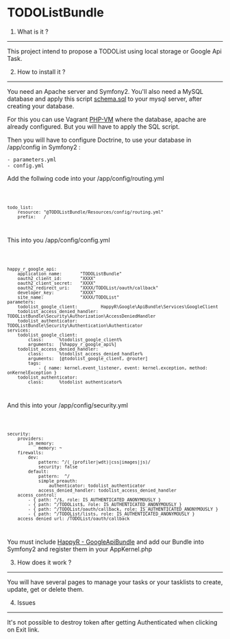 TODOListBundle
==============

1. What is it ?
---------------

This project intend to propose a TODOList using local storage or Google Api Task.

2. How to install it ?
----------------------

You need an Apache server and Symfony2. You'll also need a MySQL database and apply this script [schema.sql](https://github.com/Cartman117/TODOListBundle/blob/master/schema.sql)
to your mysql server, after creating your database.

For this you can use Vagrant [PHP-VM](https://github.com/willdurand-edu/php-vm) where the database, apache are already configured. But you will have to apply the SQL script.

Then you will have to configure Doctrine, to use your database in /app/config in Symfony2 :

    - parameters.yml
    - config.yml

Add the follwing code into your /app/config/routing.yml

<code>

    todo_list:
        resource: "@TODOListBundle/Resources/config/routing.yml"
        prefix:   /
    
</code>

This into you /app/config/config.yml

<code>

    happy_r_google_api:
        application_name:       "TODOListBundle"
        oauth2_client_id:       "XXXX"
        oauth2_client_secret:   "XXXX"
        oauth2_redirect_uri:    "XXXX/TODOList/oauth/callback"
        developer_key:          "XXXX"
        site_name:              "XXXX/TODOList"
    parameters:
        todolist_google_client:         HappyR\Google\ApiBundle\Services\GoogleClient
        todolist_access_denied_handler: TODOListBundle\Security\Authorization\AccessDeniedHandler
        todolist_authenticator:         TODOListBundle\Security\Authentication\Authenticator
    services:
        todolist_google_client:
            class:      %todolist_google_client%
            arguments:  [%happy_r_google_api%]
        todolist_access_denied_handler:
            class:      %todolist_access_denied_handler%
            arguments:  [@todolist_google_client, @router]
            tags:
                - { name: kernel.event_listener, event: kernel.exception, method: onKernelException }
        todolist_authenticator:
            class:      %todolist_authenticator%
</code>

And this into your /app/config/security.yml

<code>

    security:
        providers:
            in_memory:
                memory: ~
        firewalls:
            dev:
                pattern: ^/(_(profiler|wdt)|css|images|js)/
                security: false
            default:
                pattern:  ^/
                simple_preauth:
                    authenticator: todolist_authenticator
                access_denied_handler: todolist_access_denied_handler
        access_control:
            - { path: ^/$, role: IS_AUTHENTICATED_ANONYMOUSLY }
            - { path: ^/TODOList$, role: IS_AUTHENTICATED_ANONYMOUSLY }
            - { path: ^/TODOList/oauth/callback, role: IS_AUTHENTICATED_ANONYMOUSLY }
            - { path: ^/TODOList/lists, role: IS_AUTHENTICATED_ANONYMOUSLY }
        access_denied_url: /TODOList/oauth/callback
</code>

You must include [HappyR - GoogleApiBundle](https://github.com/HappyR/GoogleApiBundle) and add our Bundle into Symfony2 and register them in your AppKernel.php

3. How does it work ?
---------------------

You will have several pages to manage your tasks or your tasklists to create, update, get or delete them.

4. Issues
---------

It's not possible to destroy token after getting Authenticated when clicking on Exit link.
